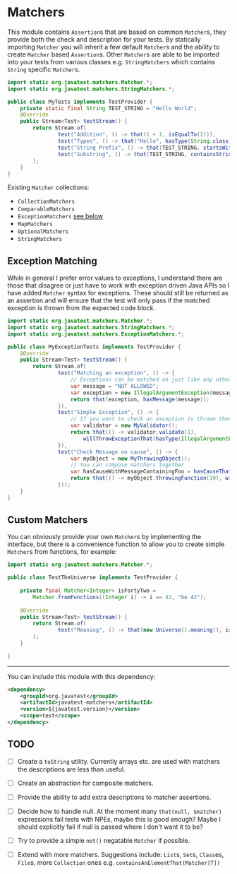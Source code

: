 # Matchers

This module contains `Assertion`s that are based on common `Matcher`s, they provide both the check and description for your tests. 
By statically importing `Matcher` you will inherit a few default `Matcher`s and the ability to create `Matcher` based `Assertion`s. Other `Matcher`s are
able to be imported into your tests from various classes e.g. `StringMatchers` which contains `String` specific `Matcher`s.

```java
import static org.javatest.matchers.Matcher.*;
import static org.javatest.matchers.StringMatchers.*;

public class MyTests implements TestProvider {
    private static final String TEST_STRING = "Hello World";
    @Override
    public Stream<Test> testStream() {
        return Stream.of(
                test("Addition", () -> that(1 + 1, isEqualTo(2))),
                test("Types", () -> that("Hello", hasType(String.class))),
                test("String Prefix", () -> that(TEST_STRING, startsWith("Hello"))),
                test("Substring", () -> that(TEST_STRING, containsString("Wor")))
        );
    }
}
```

Existing `Matcher` collections:

* `CollectionMatchers`
* `ComparableMatchers`
* `ExceptionMatchers` [see below](#exception-matching)
* `MapMatchers`
* `OptionalMatchers`
* `StringMatchers`

## Exception Matching

While in general I prefer error values to exceptions, I understand there are those that disagree or just have to work with
exception driven Java APIs so I have added `Matcher` syntax for exceptions. These should still be returned as an assertion and will
ensure that the test will only pass if the matched exception is thrown from the expected code block.

```java
import static org.javatest.matchers.Matcher.*;
import static org.javatest.matchers.StringMatchers.*;
import static org.javatest.matchers.ExceptionMatchers.*;

public class MyExceptionTests implements TestProvider {
    @Override
    public Stream<Test> testStream() { 
        return Stream.of(
                test("Matching an exception", () -> {
                    // Exceptions can be matched on just like any other object
                    var message = "NOT ALLOWED";
                    var exception = new IllegalArgumentException(message);
                    return that(exception, hasMessage(message)); 
                }),
                test("Simple Exception", () -> {
                    // If you want to check an exception is thrown then provide a runnable containing the throwing method
                    var validator = new MyValidator();
                    return that(() -> validator.validate(1),
                        willThrowExceptionThat(hasType(IllegalArgumentException.class))); 
                }),
                test("Check Message on cause", () -> {
                    var myObject = new MyThrowingObject();
                    // You can compose matchers together
                    var hasCauseWithMessageContainingFoo = hasCauseThat(hasMessageThat(containsString("Foo")));
                    return that(() -> myObject.throwingFunction(10), willThrowExceptionThat(hasCauseWithMessageContainingFoo)); 
                }));
    }
}

```

## Custom Matchers

You can obviously provide your own `Matcher`s by implementing the interface, but there is a convenience function to allow you 
to create simple `Matcher`s from functions, for example:

```java
import static org.javatest.matchers.Matcher.*;

public class TestTheUniverse implements TestProvider {
    
    private final Matcher<Integer> isFortyTwo =
        Matcher.fromFunctions((Integer i) -> i == 42, "be 42");
    
    @Override
    public Stream<Test> testStream() {
        return Stream.of(
                test("Meaning", () -> that(new Universe().meaning(), isFortyTwo))
        );
    }
    
}
```

_______

You can include this module with this dependency:

```xml
<dependency>
    <groupId>org.javatest</groupId>
    <artifactId>javatest-matchers</artifactId>
    <version>${javatest.version}</version>
    <scope>test</scope>
</dependency>
```

## TODO

- [ ] Create a `toString` utility. Currently arrays etc. are used with matchers the descriptions are less than useful. 
- [ ] Create an abstraction for composite matchers.
- [ ] Provide the ability to add extra descriptions to matcher assertions.
- [ ] Decide how to handle null. At the moment many `that(null, $matcher)` expressions fail tests with NPEs, maybe this is good enough?
Maybe I should explicitly fail if null is passed where I don't want it to be?
- [ ] Try to provide a simple `not()` negatable `Matcher` if possible.
- [ ] Extend with more matchers. Suggestions include: `List`s, `Set`s, `Class`es, `File`s, more `Collection` ones e.g. `containsAnElementThat(Matcher[T])`

